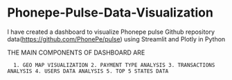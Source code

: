 # Phonepe-Pulse-Data-Visualization

I have created a dashboard to visualize Phonepe pulse Github repository data(https://github.com/PhonePe/pulse) using Streamlit and Plotly in Python

THE MAIN COMPONENTS OF DASHBOARD ARE

`  1. GEO MAP VISUALIZATION
  2. PAYMENT TYPE ANALYSIS
  3. TRANSACTIONS ANALYSIS
  4. USERS DATA ANALYSIS
  5. TOP 5 STATES DATA`


